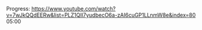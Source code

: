 Progress: https://www.youtube.com/watch?v=7wJkQQdEERw&list=PLZ1QII7yudbecO6a-zAI6cuGP1LLnmW8e&index=80 05:00